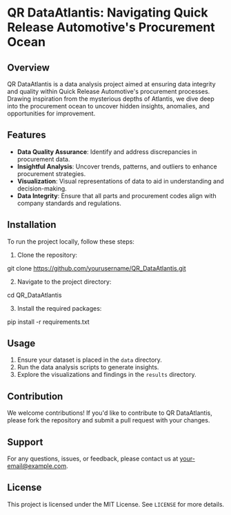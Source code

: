 # QR DataAtlantis: Navigating Quick Release Automotive's Procurement Ocean

## Overview

QR DataAtlantis is a data analysis project aimed at ensuring data integrity and quality within Quick Release Automotive's procurement processes. Drawing inspiration from the mysterious depths of Atlantis, we dive deep into the procurement ocean to uncover hidden insights, anomalies, and opportunities for improvement.

## Features

- **Data Quality Assurance**: Identify and address discrepancies in procurement data.
- **Insightful Analysis**: Uncover trends, patterns, and outliers to enhance procurement strategies.
- **Visualization**: Visual representations of data to aid in understanding and decision-making.
- **Data Integrity**: Ensure that all parts and procurement codes align with company standards and regulations.

## Installation

To run the project locally, follow these steps:

1. Clone the repository:

git clone https://github.com/yourusername/QR_DataAtlantis.git

2. Navigate to the project directory:

cd QR_DataAtlantis

3. Install the required packages:

pip install -r requirements.txt


## Usage

1. Ensure your dataset is placed in the `data` directory.
2. Run the data analysis scripts to generate insights.
3. Explore the visualizations and findings in the `results` directory.

## Contribution

We welcome contributions! If you'd like to contribute to QR DataAtlantis, please fork the repository and submit a pull request with your changes.

## Support

For any questions, issues, or feedback, please contact us at [your-email@example.com](mailto:your-email@example.com).

## License

This project is licensed under the MIT License. See `LICENSE` for more details.

